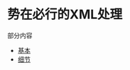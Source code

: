 # 势在必行的XML处理

部分内容

- [基本](https://freemarker.apache.org/docs/xgui_imperative_learn.html)
- [细节](https://freemarker.apache.org/docs/xgui_imperative_formal.html)

